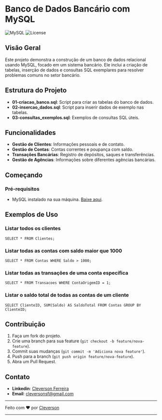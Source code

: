 
# Banco de Dados Bancário com MySQL

![MySQL](https://img.shields.io/badge/MySQL-v8.0-blue)
![License](https://img.shields.io/badge/license-MIT-green)

## Visão Geral

Este projeto demonstra a construção de um banco de dados relacional usando MySQL, focado em um sistema bancário. Ele inclui a criação de tabelas, inserção de dados e consultas SQL exemplares para resolver problemas comuns no setor bancário.

## Estrutura do Projeto

- **01-criacao_banco.sql**: Script para criar as tabelas do banco de dados.
- **02-insercao_dados.sql**: Script para inserir dados de exemplo nas tabelas.
- **03-consultas_exemplos.sql**: Exemplos de consultas SQL úteis.

## Funcionalidades

- **Gestão de Clientes**: Informações pessoais e de contato.
- **Gestão de Contas**: Contas correntes e poupança com saldo.
- **Transações Bancárias**: Registro de depósitos, saques e transferências.
- **Gestão de Agências**: Informações sobre diferentes agências bancárias.

## Começando

### Pré-requisitos

- MySQL instalado na sua máquina. [Baixe aqui](https://dev.mysql.com/downloads/installer/).

## Exemplos de Uso

### Listar todos os clientes

`
SELECT * FROM Clientes;
`

### Listar todas as contas com saldo maior que 1000

`
SELECT * FROM Contas WHERE Saldo > 1000;
`

### Listar todas as transações de uma conta específica

`
SELECT * FROM Transacoes WHERE ContaOrigemID = 1;
`

### Listar o saldo total de todas as contas de um cliente

`
SELECT ClienteID, SUM(Saldo) AS SaldoTotal
FROM Contas
GROUP BY ClienteID;
`

## Contribuição

1. Faça um fork do projeto.
2. Crie uma branch para sua feature (`git checkout -b feature/nova-feature`).
3. Commit suas mudanças (`git commit -m 'Adiciona nova feature'`).
4. Push para a branch (`git push origin feature/nova-feature`).
5. Abra um Pull Request.

## Contato

- **Linkedin**: [Cleverson Ferreira](https://www.linkedin.com/in/cleversonsf/)
- **Email**: cleversonsf@gmail.com

---

Feito com ❤️ por [Cleverson](https://github.com/cleverson0803)

___

